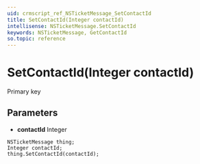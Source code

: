 ```yaml
---
uid: crmscript_ref_NSTicketMessage_SetContactId
title: SetContactId(Integer contactId)
intellisense: NSTicketMessage.SetContactId
keywords: NSTicketMessage, GetContactId
so.topic: reference
---
```


# SetContactId(Integer contactId)

Primary key

## Parameters

* **contactId** Integer

```crmscript
NSTicketMessage thing;
Integer contactId;
thing.SetContactId(contactId);
```

